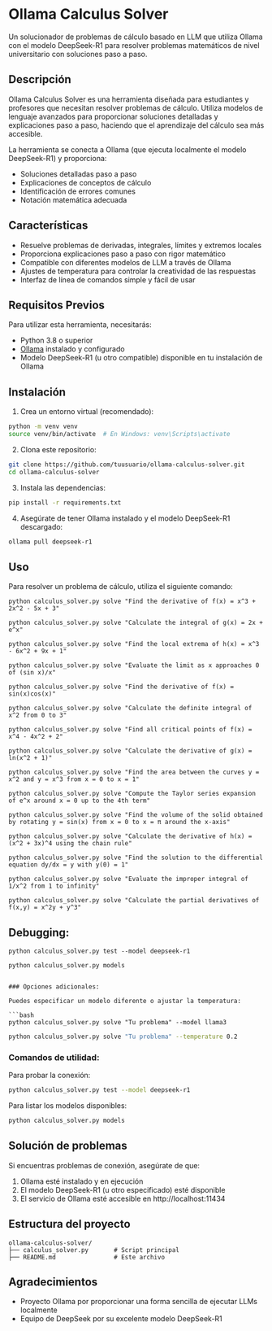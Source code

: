 # Ollama Calculus Solver

Un solucionador de problemas de cálculo basado en LLM que utiliza Ollama con el modelo DeepSeek-R1 para resolver problemas matemáticos de nivel universitario con soluciones paso a paso.

## Descripción

Ollama Calculus Solver es una herramienta diseñada para estudiantes y profesores que necesitan resolver problemas de cálculo. Utiliza modelos de lenguaje avanzados para proporcionar soluciones detalladas y explicaciones paso a paso, haciendo que el aprendizaje del cálculo sea más accesible.

La herramienta se conecta a Ollama (que ejecuta localmente el modelo DeepSeek-R1) y proporciona:
- Soluciones detalladas paso a paso
- Explicaciones de conceptos de cálculo
- Identificación de errores comunes
- Notación matemática adecuada

## Características

- Resuelve problemas de derivadas, integrales, límites y extremos locales
- Proporciona explicaciones paso a paso con rigor matemático
- Compatible con diferentes modelos de LLM a través de Ollama
- Ajustes de temperatura para controlar la creatividad de las respuestas
- Interfaz de línea de comandos simple y fácil de usar

## Requisitos Previos

Para utilizar esta herramienta, necesitarás:

- Python 3.8 o superior
- [Ollama](https://ollama.ai/) instalado y configurado
- Modelo DeepSeek-R1 (u otro compatible) disponible en tu instalación de Ollama

##  Instalación

1. Crea un entorno virtual (recomendado):
```bash
python -m venv venv
source venv/bin/activate  # En Windows: venv\Scripts\activate
```

2. Clona este repositorio:
```bash
git clone https://github.com/tuusuario/ollama-calculus-solver.git
cd ollama-calculus-solver
```

3. Instala las dependencias:
```bash
pip install -r requirements.txt
```

4. Asegúrate de tener Ollama instalado y el modelo DeepSeek-R1 descargado:
```bash
ollama pull deepseek-r1
```

## Uso

Para resolver un problema de cálculo, utiliza el siguiente comando:

```
python calculus_solver.py solve "Find the derivative of f(x) = x^3 + 2x^2 - 5x + 3"
```

```
python calculus_solver.py solve "Calculate the integral of g(x) = 2x + e^x"
```

```
python calculus_solver.py solve "Find the local extrema of h(x) = x^3 - 6x^2 + 9x + 1"
```

```
python calculus_solver.py solve "Evaluate the limit as x approaches 0 of (sin x)/x"
```

```
python calculus_solver.py solve "Find the derivative of f(x) = sin(x)cos(x)"
```

```
python calculus_solver.py solve "Calculate the definite integral of x^2 from 0 to 3"
```

```
python calculus_solver.py solve "Find all critical points of f(x) = x^4 - 4x^2 + 2"
```

```
python calculus_solver.py solve "Calculate the derivative of g(x) = ln(x^2 + 1)"
```

```
python calculus_solver.py solve "Find the area between the curves y = x^2 and y = x^3 from x = 0 to x = 1"
```

```
python calculus_solver.py solve "Compute the Taylor series expansion of e^x around x = 0 up to the 4th term"
```

```
python calculus_solver.py solve "Find the volume of the solid obtained by rotating y = sin(x) from x = 0 to x = π around the x-axis"
```

```
python calculus_solver.py solve "Calculate the derivative of h(x) = (x^2 + 3x)^4 using the chain rule"
```

```
python calculus_solver.py solve "Find the solution to the differential equation dy/dx = y with y(0) = 1"
```

```
python calculus_solver.py solve "Evaluate the improper integral of 1/x^2 from 1 to infinity"
```

```
python calculus_solver.py solve "Calculate the partial derivatives of f(x,y) = x^2y + y^3"
```

## Debugging:

```
python calculus_solver.py test --model deepseek-r1
```

```
python calculus_solver.py models


### Opciones adicionales:

Puedes especificar un modelo diferente o ajustar la temperatura:

```bash
python calculus_solver.py solve "Tu problema" --model llama3
```

```bash
python calculus_solver.py solve "Tu problema" --temperature 0.2
```

### Comandos de utilidad:

Para probar la conexión:
```bash
python calculus_solver.py test --model deepseek-r1
```

Para listar los modelos disponibles:
```bash
python calculus_solver.py models
```

## Solución de problemas

Si encuentras problemas de conexión, asegúrate de que:
1. Ollama esté instalado y en ejecución
2. El modelo DeepSeek-R1 (u otro especificado) esté disponible
3. El servicio de Ollama esté accesible en http://localhost:11434

## Estructura del proyecto

```
ollama-calculus-solver/
├── calculus_solver.py       # Script principal
├── README.md                # Este archivo
```


## Agradecimientos

- Proyecto Ollama por proporcionar una forma sencilla de ejecutar LLMs localmente
- Equipo de DeepSeek por su excelente modelo DeepSeek-R1
